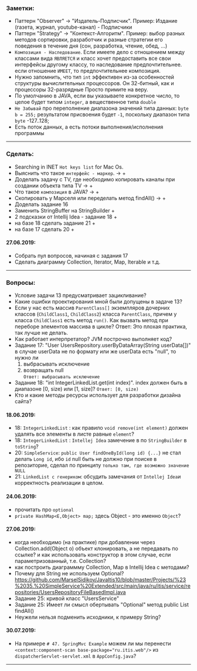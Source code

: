 ### Заметки:
* Паттерн "Observer" -> "Издатель-Подписчик". Пример: Издание (газета, журнал, youtube-канал) - Подписчики
* Паттерн "Strategy" -> "Контекст-Алгоритм". Пример: выбор разных методов сортировки, разработчик и разные стратегии его поведения в течение дня (сон, разработка, чтение, обед, ...)
* `Композиция - Наследование`. Если имеете дело с отношением между классами вида `ЯВЛЯЕТСЯ` и класс хочет предоставить все свои интерфейсы другому классу, то наследование предпочтительнее.
если отношение `ИМЕЕТ`, то предпочтительнее композиция.
* Нужно запомнить, что тип `int` эффективен из-за особенностей структуры вычислительных процессоров. Он 32-битный, как и процессоры 32-разрядные Просто примите на веру.
* По умолчанию в JAVA, если вы указываете конкретное число, то целое будет типом `integer`, а вещественное типа `double`
* `Не Забывай` про переполнение диапазона значений типа данных: `byte b = 255;` результатом присвоения будет `-1`, поскольку диапазон типа `byte` -127..128;
* Есть поток данных, а есть потоки выполнения/исполнения программы

* * * * *

### Сделать:
* Searching in INET `Hot keys list` for Mac Os. 
* Выяснить что такое `интерфейс - маркер`. -> +
* Доделать задачу с TV, где необходимо копировать каналы при создании объекта типа TV -> +
* Что такое ``композиция`` в JAVA? -> +
* Скопировать у Марселя или переделать метод findAll() -> +
* Доделать задание 16
* Заменить StringBuffer на StringBuilder +
* 2 подсказки от Intellij Idea - задание 18 +
* на базе 18 сделать задание 21 +
* на базе 17 сделать 20 +
#### 27.06.2019:
* Собрать пул вопросов, начиная с задания 17
* Сделать диаграмму Collection, Iterator, Map, Iterable и т.д.
* * * * * 

### Вопросы:
* Условие задачи 13 предусматривает зацикливание?
* Какие ошибки проектирования мной были допущены в задаче 13?
* Если у нас есть массив `ParentClass[]` экземпляров дочерних классов (`ChildClass1`, `ChildClass2`) класса `ParentClass`, причем у класса `ChildClass1` есть метод `run()`. Как вызвать метод при переборе элементов массива в цикле? Ответ: Это плохая практика, так лучше не делать.
* Как работает интерпретатор? JVM построчно выполняет код?
* Задание 17: "User UsersRepository.userByDataArray(String userData[])" в случае userData не по формату или же userData есть "null", то нужно ли
  1. выбрасывать исключение
  2. возвращать null  
`Ответ: выбрасывать исключение`  
* Задание 18: "int IntegerLinkedList.get(int index)". index должен быть в диапазоне [0, size) или [1, size]? `Ответ: [0, size)`
* Кто и какие методы ресурсы использует для разработки дизайна сайта?
#### 18.06.2019:
* 18: `IntegerLinkedList` : как правило `void remove(int element)` должен удалять все элементы в листе равные `element`?
* 18: `IntegerLinkedList` : `Intellej Idea` замечение в по `StringBuilder` в `toString`?
* 20: `SimpleService`: `public User findOneById(long id) {...}` не стал делать `Long id`, ибо `id` null быть не должно при поиске в репозиторие, сделал по принципу `только там, где возможно значение NULL`
* 21: `LinkedList с генериком`: обсудить замечания от `Intellej Idea`и корректность реализации в целом. 
#### 24.06.2019:
* прочитать про `optional`
* `private HashMap<E,Object> map;` здесь Object - это именно `Object`?
#### 27.06.2019:
* когда необходимо (на практике) при добавлении через Collection.add(Object o) объект клонировать, а не передавать по ссылке?
и как использовать конструктор в этом случае, если параметризованный, т.е. Collection<T>?
* как построить диаграммму Collection, Map в Intellij Idea с методами?
* Почему для String не используем Optional?https://github.com/MarselSidikov/JavaItis10/blob/master/Projects/%23%2035.%20SimpleService%20Extended/src/main/java/ru/itis/service/repositories/UsersRepositoryFileBasedImpl.java   
* Задание 25: кривой класс "UsersService"  
* Задание 25: Имеет ли смысл обертывать "Optional" метод public List<User> findAll()
* Неужели нельзя подменить исходники, к примеру String?
#### 30.07.2019:  
* На примере `# 47. SpringMvc Example` можем ли мы перенести `<context:component-scan base-package="ru.itis.web"/>` из `dispatcherServlet-servlet.xml` в `AppConfig.java`?
  

* * * * *
